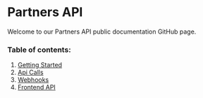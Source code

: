 # Partners API
Welcome to our Partners API public documentation GitHub page. 

### Table of contents:
1. [Getting Started](https://github.com/CartHook/docs.partners.carthook.com/blob/master/getting-started.md)
2. [Api Calls](https://github.com/CartHook/docs.partners.carthook.com/blob/master/api-calls.md)
3. [Webhooks](https://github.com/CartHook/docs.partners.carthook.com/blob/master/webhooks.md)
4. [Frontend API](https://github.com/CartHook/docs.partners.carthook.com/blob/master/frontend-api.md)
